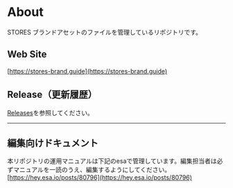 # About

STORES ブランドアセットのファイルを管理しているリポジトリです。

## Web Site

[https://stores-brand.guide](https://stores-brand.guide)

## Release（更新履歴）

[Releases](/releases)を参照してください。

---

## 編集向けドキュメント

本リポジトリの運用マニュアルは下記のesaで管理しています。編集担当者は必ずマニュアルを一読のうえ、編集するようにしてください。
[https://hey.esa.io/posts/80796](https://hey.esa.io/posts/80796)